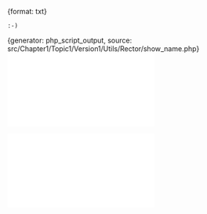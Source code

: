 {format: txt}
```
:-)
```

{generator: php_script_output, source: src/Chapter1/Topic1/Version1/Utils/Rector/show_name.php}
![](src/Chapter1/Topic1/Version1/Utils/Rector/show_name.php_script_output.txt)

![](src/Chapter1/Topic1/Version1/Utils/Rector/Example.php)
